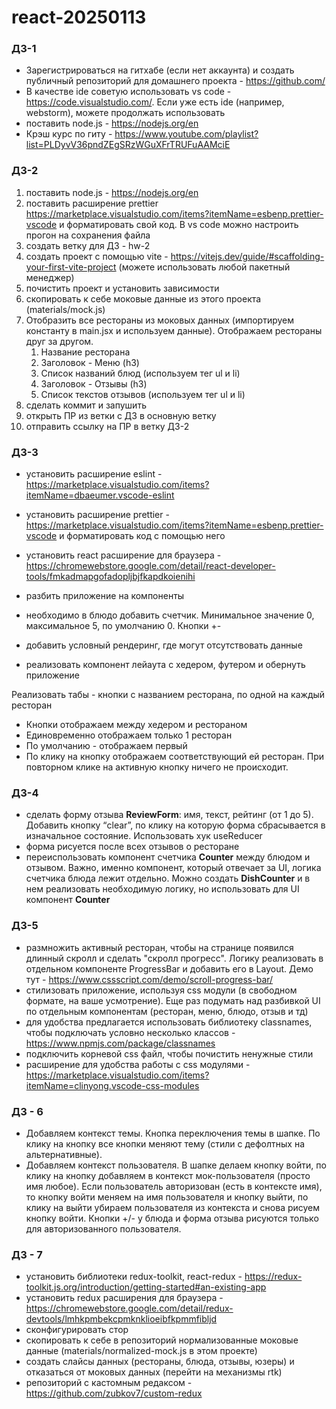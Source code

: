 # react-20250113

### ДЗ-1

- Зарегистрироваться на гитхабе (если нет аккаунта) и создать публичный репозиторий для домашнего проекта - https://github.com/
- В качестве ide советую использовать vs code - https://code.visualstudio.com/. Если уже есть ide (например, webstorm), можете продолжать использовать
- поставить node.js - https://nodejs.org/en
- Крэш курс по гиту - https://www.youtube.com/playlist?list=PLDyvV36pndZEgSRzWGuXFrTRUFuAAMciE

### ДЗ-2

1. поставить node.js - https://nodejs.org/en
2. поставить расширение prettier https://marketplace.visualstudio.com/items?itemName=esbenp.prettier-vscode и форматировать свой код. В vs code можно настроить прогон на сохранения файла
3. создать ветку для ДЗ - hw-2
4. создать проект с помощью vite - https://vitejs.dev/guide/#scaffolding-your-first-vite-project (можете использовать любой пакетный менеджер)
5. почистить проект и установить зависимости
6. скопировать к себе моковые данные из этого проекта (materials/mock.js)
7. Отобразить все рестораны из моковых данных (импортируем константу в main.jsx и используем данные). Отображаем рестораны друг за другом.
   1. Название ресторана
   2. Заголовок - Меню (h3)
   3. Список названий блюд (используем тег ul и li)
   4. Заголовок - Отзывы (h3)
   5. Список текстов отзывов (используем тег ul и li)
8. сделать коммит и запушить
9. открыть ПР из ветки с ДЗ в основную ветку
10. отправить ссылку на ПР в ветку ДЗ-2

### ДЗ-3

- установить расширение eslint - https://marketplace.visualstudio.com/items?itemName=dbaeumer.vscode-eslint
- установить расширение prettier - https://marketplace.visualstudio.com/items?itemName=esbenp.prettier-vscode и форматировать код с помощью него
- установить react расширение для браузера - https://chromewebstore.google.com/detail/react-developer-tools/fmkadmapgofadopljbjfkapdkoienihi

- разбить приложение на компоненты
- необходимо в блюдо добавить счетчик. Минимальное значение 0, максимальное 5, по умолчанию 0. Кнопки +-
- добавить условный рендеринг, где могут отсутствовать данные
- реализовать компонент лейаута с хедером, футером и обернуть приложение

Реализовать табы - кнопки с названием ресторана, по одной на каждый ресторан

- Кнопки отображаем между хедером и рестораном
- Единовременно отображаем только 1 ресторан
- По умолчанию - отображаем первый
- По клику на кнопку отображаем соответствующий ей ресторан. При повторном клике на активную кнопку ничего не происходит.

### ДЗ-4

- сделать форму отзыва **ReviewForm**: имя, текст, рейтинг (от 1 до 5). Добавить кнопку “clear”, по клику на которую форма сбрасывается в изначальное состояние. Использовать хук useReducer
- форма рисуется после всех отзывов о ресторане
- переиспользовать компонент счетчика **Counter** между блюдом и отзывом. Важно, именно компонент, который отвечает за UI, логика счетчика блюда лежит отдельно. Можно создать **DishCounter** и в нем реализовать необходимую логику, но использовать для UI компонент **Counter**

### ДЗ-5

- размножить активный ресторан, чтобы на странице появился длинный скролл и сделать "скролл прогресс". Логику реализовать в отдельном компоненте ProgressBar и добавить его в Layout. Демо тут - https://www.cssscript.com/demo/scroll-progress-bar/
- стилизовать приложение, используя css модули (в свободном формате, на ваше усмотрение). Еще раз подумать над разбивкой UI по отдельным компонентам (ресторан, меню, блюдо, отзыв и тд)
- для удобства предлагается использовать библиотеку classnames, чтобы подключать условно несколько классов - https://www.npmjs.com/package/classnames
- подключить корневой css файл, чтобы почистить ненужные стили
- расширение для удобства работы с css модулями - https://marketplace.visualstudio.com/items?itemName=clinyong.vscode-css-modules

### ДЗ - 6

- Добавляем контекст темы. Кнопка переключения темы в шапке. По клику на кнопку все кнопки меняют тему (стили с дефолтных на альтернативные).
- Добавляем контекст пользователя. В шапке делаем кнопку войти, по клику на кнопку добавляем в контекст мок-пользователя (просто имя любое). Если пользователь авторизован (есть в контексте имя), то кнопку войти меняем на имя пользователя и кнопку выйти, по клику на выйти убираем пользователя из контекста и снова рисуем кнопку войти. Кнопки +/- у блюда и форма отзыва рисуются только для авторизованного пользователя.

### ДЗ - 7

- установить библиотеки redux-toolkit, react-redux - https://redux-toolkit.js.org/introduction/getting-started#an-existing-app
- установить redux расширения для браузера - https://chromewebstore.google.com/detail/redux-devtools/lmhkpmbekcpmknklioeibfkpmmfibljd
- сконфигурировать стор
- скопировать к себе в репозиторий нормализованные моковые данные (materials/normalized-mock.js в этом проекте)
- создать слайсы данных (рестораны, блюда, отзывы, юзеры) и отказаться от моковых данных (перейти на механизмы rtk)
- репозиторий с кастомным редаксом - https://github.com/zubkov7/custom-redux
